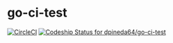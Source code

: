 # go-ci-test

[![CircleCI](https://circleci.com/gh/dpineda64/go-ci-test/tree/master.svg?style=svg)](https://circleci.com/gh/dpineda64/go-ci-test/tree/master)
[ ![Codeship Status for dpineda64/go-ci-test](https://app.codeship.com/projects/d66e1a50-d884-0135-190b-1234b0fb7f8e/status?branch=master)](https://app.codeship.com/projects/263678)